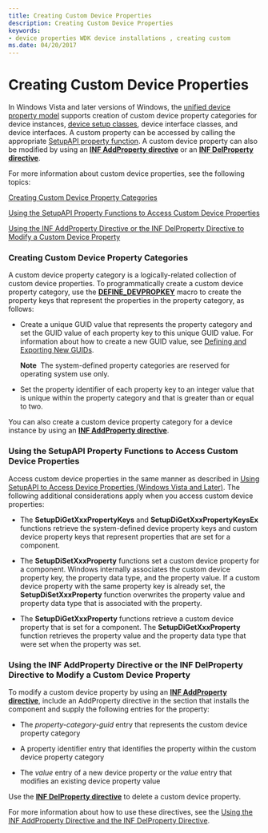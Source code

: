 ```yaml
---
title: Creating Custom Device Properties
description: Creating Custom Device Properties
keywords:
- device properties WDK device installations , creating custom
ms.date: 04/20/2017
---
```


# Creating Custom Device Properties


In Windows Vista and later versions of Windows, the [unified device property model](unified-device-property-model--windows-vista-and-later-.md) supports creation of custom device property categories for device instances, [device setup classes](./overview-of-device-setup-classes.md), device interface classes, and device interfaces. A custom property can be accessed by calling the appropriate [SetupAPI property function](/previous-versions/ff541483(v=vs.85)). A custom device property can also be modified by using an [**INF AddProperty directive**](inf-addproperty-directive.md) or an [**INF DelProperty directive**](inf-delproperty-directive.md).

For more information about custom device properties, see the following topics:

[Creating Custom Device Property Categories](#creating-custom-device-property-categories)

[Using the SetupAPI Property Functions to Access Custom Device Properties](#using-the-setupapi-property-functions-to-access-custom-device-properti)

[Using the INF AddProperty Directive or the INF DelProperty Directive to Modify a Custom Device Property](#using-the-inf-addproperty-directive-or-the-inf-delproperty-directive-t)

### <a href="" id="creating-custom-device-property-categories"></a> Creating Custom Device Property Categories

A custom device property category is a logically-related collection of custom device properties. To programmatically create a custom device property category, use the [**DEFINE_DEVPROPKEY**](./define-devpropkey.md) macro to create the property keys that represent the properties in the property category, as follows:

-   Create a unique GUID value that represents the property category and set the GUID value of each property key to this unique GUID value. For information about how to create a new GUID value, see [Defining and Exporting New GUIDs](../kernel/defining-and-exporting-new-guids.md).

    **Note**  The system-defined property categories are reserved for operating system use only.

     

-   Set the property identifier of each property key to an integer value that is unique within the property category and that is greater than or equal to two.

You can also create a custom device property category for a device instance by using an [**INF AddProperty directive**](inf-addproperty-directive.md).

### <a href="" id="using-the-setupapi-property-functions-to-access-custom-device-properti"></a> Using the SetupAPI Property Functions to Access Custom Device Properties

Access custom device properties in the same manner as described in [Using SetupAPI to Access Device Properties (Windows Vista and Later)](using-setupapi-to-access-device-properties--windows-vista-and-later-.md). The following additional considerations apply when you access custom device properties:

-   The **SetupDiGetXxxPropertyKeys** and **SetupDiGetXxxPropertyKeysEx** functions retrieve the system-defined device property keys and custom device property keys that represent properties that are set for a component.

-   The **SetupDiSetXxxProperty** functions set a custom device property for a component. Windows internally associates the custom device property key, the property data type, and the property value. If a custom device property with the same property key is already set, the **SetupDiSetXxxProperty** function overwrites the property value and property data type that is associated with the property.

-   The **SetupDiGetXxxProperty** functions retrieve a custom device property that is set for a component. The **SetupDiGetXxxProperty** function retrieves the property value and the property data type that were set when the property was set.

### <a href="" id="using-the-inf-addproperty-directive-or-the-inf-delproperty-directive-t"></a> Using the INF AddProperty Directive or the INF DelProperty Directive to Modify a Custom Device Property

To modify a custom device property by using an [**INF AddProperty directive**](inf-addproperty-directive.md), include an AddProperty directive in the section that installs the component and supply the following entries for the property:

-   The *property-category-guid* entry that represents the custom device property category

-   A property identifier entry that identifies the property within the custom device property category

-   The *value* entry of a new device property or the *value* entry that modifies an existing device property value

Use the [**INF DelProperty directive**](inf-delproperty-directive.md) to delete a custom device property.

For more information about how to use these directives, see the [Using the INF AddProperty Directive and the INF DelProperty Directive](using-the-inf-addproperty-directive-and-the-inf-delproperty-directive.md).

 

